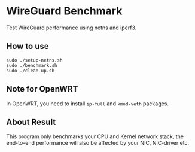 # WireGuard Benchmark

Test WireGuard performance using netns and iperf3.

## How to use

```shell
sudo ./setup-netns.sh
sudo ./benchmark.sh
sudo ./clean-up.sh
```

## Note for OpenWRT

In OpenWRT, you need to install `ip-full` and `kmod-veth` packages.

## About Result

This program only benchmarks your CPU and Kernel network stack, the end-to-end performance will also be affected by your NIC, NIC-driver etc.